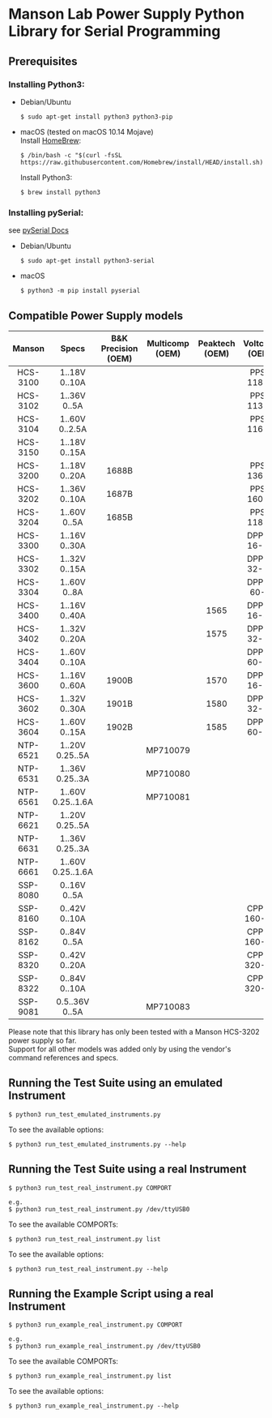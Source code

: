 # Manson Lab Power Supply Python Library for Serial Programming

## Prerequisites

### Installing Python3:

- Debian/Ubuntu

	```
	$ sudo apt-get install python3 python3-pip
	```
- macOS (tested on macOS 10.14 Mojave)  
	Install [HomeBrew](https://brew.sh/index_de):

	```
	$ /bin/bash -c "$(curl -fsSL https://raw.githubusercontent.com/Homebrew/install/HEAD/install.sh)"
	```

	Install Python3:

	```
	$ brew install python3
	```

### Installing pySerial:

see [pySerial Docs](https://pyserial.readthedocs.io/en/latest/pyserial.html#installation)

- Debian/Ubuntu

	```
	$ sudo apt-get install python3-serial
	```
- macOS

	```
	$ python3 -m pip install pyserial
	```

## Compatible Power Supply models

| Manson   | Specs             | B&K Precision (OEM) | Multicomp (OEM) | Peaktech (OEM) | Voltcraft (OEM) |
|:--------:|:-----------------:|:-------------------:|:---------------:|:--------------:|:---------------:|
| HCS-3100 | 1..18V 0..10A     |                     |                 |                | PPS-11810       |
| HCS-3102 | 1..36V 0..5A      |                     |                 |                | PPS-11360       |
| HCS-3104 | 1..60V 0..2.5A    |                     |                 |                | PPS-11603       |
| HCS-3150 | 1..18V 0..15A     |                     |                 |                |                 |
| HCS-3200 | 1..18V 0..20A     | 1688B               |                 |                | PPS-13610       |
| HCS-3202 | 1..36V 0..10A     | 1687B               |                 |                | PPS-16005       |
| HCS-3204 | 1..60V 0..5A      | 1685B               |                 |                | PPS-11815       |
| HCS-3300 | 1..16V 0..30A     |                     |                 |                | DPPS-16-30      |
| HCS-3302 | 1..32V 0..15A     |                     |                 |                | DPPS-32-15      |
| HCS-3304 | 1..60V 0..8A      |                     |                 |                | DPPS-60-8       |
| HCS-3400 | 1..16V 0..40A     |                     |                 | 1565           | DPPS-16-40      |
| HCS-3402 | 1..32V 0..20A     |                     |                 | 1575           | DPPS-32-20      |
| HCS-3404 | 1..60V 0..10A     |                     |                 |                | DPPS-60-10      |
| HCS-3600 | 1..16V 0..60A     | 1900B               |                 | 1570           | DPPS-16-60      |
| HCS-3602 | 1..32V 0..30A     | 1901B               |                 | 1580           | DPPS-32-30      |
| HCS-3604 | 1..60V 0..15A     | 1902B               |                 | 1585           | DPPS-60-15      |
| NTP-6521 | 1..20V 0.25..5A   |                     | MP710079        |                |                 |
| NTP-6531 | 1..36V 0.25..3A   |                     | MP710080        |                |                 |
| NTP-6561 | 1..60V 0.25..1.6A |                     | MP710081        |                |                 |
| NTP-6621 | 1..20V 0.25..5A   |                     |                 |                |                 |
| NTP-6631 | 1..36V 0.25..3A   |                     |                 |                |                 |
| NTP-6661 | 1..60V 0.25..1.6A |                     |                 |                |                 |
| SSP-8080 | 0..16V 0..5A      |                     |                 |                |                 |
| SSP-8160 | 0..42V 0..10A     |                     |                 |                | CPPS-160-42     |
| SSP-8162 | 0..84V 0..5A      |                     |                 |                | CPPS-160-84     |
| SSP-8320 | 0..42V 0..20A     |                     |                 |                | CPPS-320-42     |
| SSP-8322 | 0..84V 0..10A     |                     |                 |                | CPPS-320-84     |
| SSP-9081 | 0.5..36V 0..5A    |                     | MP710083        |                |                 |

Please note that this library has only been tested with a Manson HCS-3202 power supply so far.  
Support for all other models was added only by using the vendor's command references and specs.

## Running the Test Suite using an emulated Instrument

```
$ python3 run_test_emulated_instruments.py
```

To see the available options:

```
$ python3 run_test_emulated_instruments.py --help
```

## Running the Test Suite using a real Instrument

```
$ python3 run_test_real_instrument.py COMPORT

e.g.
$ python3 run_test_real_instrument.py /dev/ttyUSB0
```

To see the available COMPORTs:

```
$ python3 run_test_real_instrument.py list
```

To see the available options:

```
$ python3 run_test_real_instrument.py --help
```

## Running the Example Script using a real Instrument

```
$ python3 run_example_real_instrument.py COMPORT

e.g.
$ python3 run_example_real_instrument.py /dev/ttyUSB0
```

To see the available COMPORTs:

```
$ python3 run_example_real_instrument.py list
```

To see the available options:

```
$ python3 run_example_real_instrument.py --help
```
